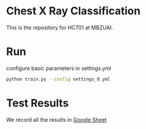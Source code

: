 # Chest X Ray Classification
This is the repository for HC701 at MBZUAI.

# Run
configure basic parameters in settings.yml
```sh
python train.py --config settings_0.yml
```

# Test Results
We record all the results in [Google Sheet](https://docs.google.com/spreadsheets/d/1e34zxT61SycYPSW_KuU2bb4B11f4VzrehomzIftKYb4/edit?usp=sharing)
